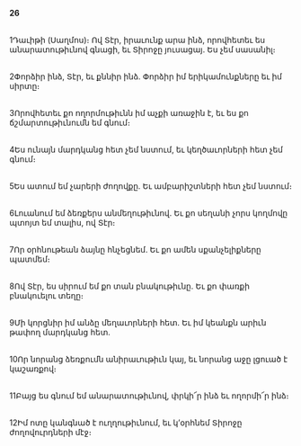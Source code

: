 **26**

\
1Դաւիթի (Սաղմոս)։ Ով Տէր, իրաւունք արա ինձ, որովհետեւ ես անարատութիւնով գնացի, եւ Տիրոջը յուսացայ. Ես չեմ սասանիլ։

\
2Փորձիր ինձ, Տէր, եւ քննիր ինձ. Փորձիր իմ երիկամունքները եւ իմ սիրտը։

\
3Որովհետեւ քո ողորմութիւնն իմ աչքի առաջին է, եւ ես քո ճշմարտութիւնումն եմ գնում։

\
4Ես ունայն մարդկանց հետ չեմ նստում, եւ կեղծաւորների հետ չեմ գնում։

\
5Ես ատում եմ չարերի ժողովքը. Եւ ամբարիշտների հետ չեմ նստում։

\
6Լուանում եմ ձեռքերս անմեղութիւնով. Եւ քո սեղանի չորս կողմովը պտոյտ եմ տալիս, ով Տէր։

\
7Որ օրհնութեան ձայնը հնչեցնեմ. Եւ քո ամեն սքանչելիքները պատմեմ։

\
8Ով Տէր, ես սիրում եմ քո տան բնակութիւնը. Եւ քո փառքի բնակուելու տեղը։

\
9Մի կորցնիր իմ անձը մեղաւորների հետ. Եւ իմ կեանքն արիւն թափող մարդկանց հետ.

\
10Որ նորանց ձեռքումն անիրաւութիւն կայ, եւ նորանց աջը լցուած է կաշառքով։

\
11Բայց ես գնում եմ անարատութիւնով, փրկի՜ր ինձ եւ ողորմի՜ր ինձ։

\
12Իմ ոտը կանգնած է ուղղութիւնում, եւ կ’օրհնեմ Տիրոջը ժողովուրդների մէջ։
